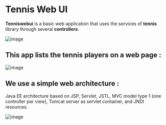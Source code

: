 # Tennis Web UI

**Tenniswebui** is a basic web application that uses the services of **tennis** library through several **controllers**.

![image](https://user-images.githubusercontent.com/36189996/137812029-60d1365e-d5de-47da-8309-bef469e4d0dc.png)


## This app lists the tennis players on a web page :

![image](https://user-images.githubusercontent.com/36189996/137810128-11059e3d-6176-4839-942d-ea60c22d4b62.png)


## We use a simple web architecture : 
Java EE architecture based on JSP, Servlet, JSTL, MVC model type 1 (one controller per view), Tomcat server as servlet container, and JNDI resources. 

![image](https://user-images.githubusercontent.com/36189996/137811096-570e3e5b-7054-4463-96a4-8b93d8096053.png)



